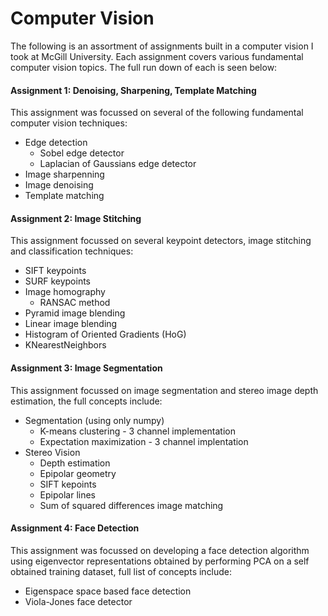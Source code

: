 # Computer Vision
The following is an assortment of assignments built in a computer vision I took at McGill University. Each assignment covers various fundamental computer vision topics. The full run down of each is seen below:

#### Assignment 1: Denoising, Sharpening, Template Matching
This assignment was focussed on several of the following fundamental computer vision techniques:
* Edge detection
  * Sobel edge detector
  * Laplacian of Gaussians edge detector
* Image sharpenning
* Image denoising
* Template matching

#### Assignment 2: Image Stitching 
This assignment focussed on several keypoint detectors, image stitching and classification techniques:
* SIFT keypoints
* SURF keypoints
* Image homography
  * RANSAC method
* Pyramid image blending
* Linear image blending
* Histogram of Oriented Gradients (HoG)
* KNearestNeighbors

#### Assignment 3: Image Segmentation
This assignment focussed on image segmentation and stereo image depth estimation, the full concepts include:
* Segmentation (using only numpy)
  * K-means clustering - 3 channel implementation
  * Expectation maximization - 3 channel implentation 
* Stereo Vision
  * Depth estimation
  * Epipolar geometry
   * SIFT kepoints
   * Epipolar lines
   * Sum of squared differences image matching
   
#### Assignment 4: Face Detection
This assignment was focussed on developing a face detection algorithm using eigenvector representations obtained by performing PCA on a self obtained training dataset, full list of concepts include:
* Eigenspace space based face detection
* Viola-Jones face detector
